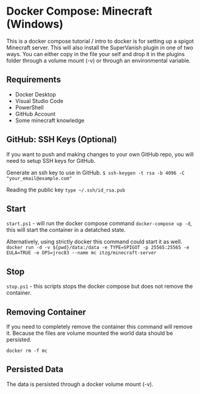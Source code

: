 # Docker Compose: Minecraft (Windows)
This is a docker compose tutorial / intro to docker is for setting up a spigot Minecraft server. This will also install the SuperVanish plugin in one of two ways. You can either copy in the file your self and drop it in the plugins folder through a volume mount (-v) or through an environmental variable.

## Requirements
* Docker Desktop
* Visual Studio Code
* PowerShell
* GitHub Account
* Some minecraft knowledge

## GitHub: SSH Keys (Optional)
If you want to push and making changes to your own GitHub repo, you will need to setup SSH keys for GitHub.

Generate an ssh key to use in GitHub.
`$ ssh-keygen -t rsa -b 4096 -C "your_email@example.com"`   

Reading the public key
`type ~/.ssh/id_rsa.pub`   

## Start
`start.ps1` - will run the docker compose command `docker-compose up -d`, this will start the container in a detatched state.

Alternatively, using strictly docker this command could start it as well.
`docker run -d -v ${pwd}/data:/data -e TYPE=SPIGOT -p 25565:25565 -e EULA=TRUE -e OPS=jroc83 --name mc itzg/minecraft-server`

## Stop
`stop.ps1` - this scripts stops the docker compose but does not remove the container.

## Removing Container
If you need to completely remove the container this command will remove it. Because the files are volume mounted the world data should be persisted.

`docker rm -f mc`

## Persisted Data
The data is persisted through a docker volume mount (-v).
